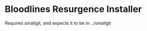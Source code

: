 Bloodlines Resurgence Installer
===============================

Requires smallgit, and expects it to be in ../smallgit

